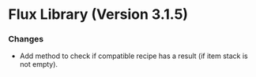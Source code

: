# Flux Library (Version 3.1.5)

### Changes
- Add method to check if compatible recipe has a result (if item stack is not empty).
